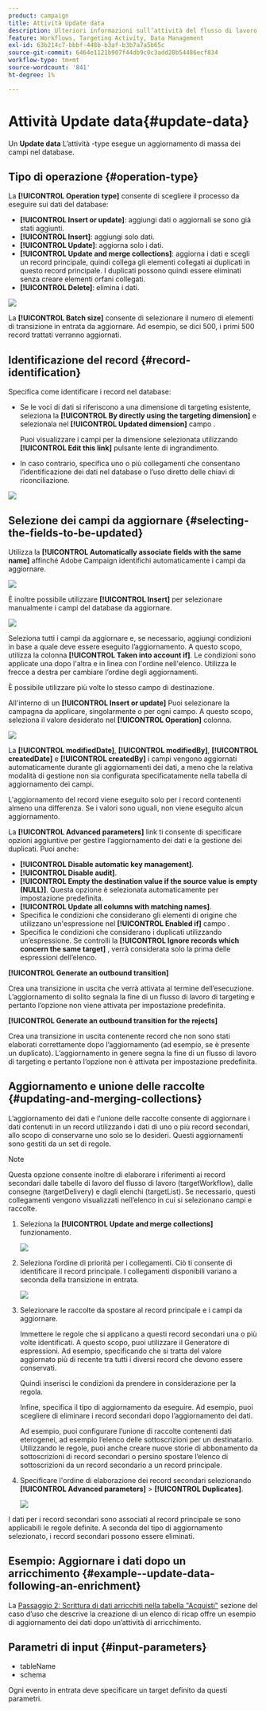 ```yaml
---
product: campaign
title: Attività Update data
description: Ulteriori informazioni sull’attività del flusso di lavoro Update data
feature: Workflows, Targeting Activity, Data Management
exl-id: 63b214c7-bbbf-448b-b3af-b3b7a7a5b65c
source-git-commit: 6464e1121b907f44db9c0c3add28b54486ecf834
workflow-type: tm+mt
source-wordcount: '841'
ht-degree: 1%

---
```


# Attività Update data{#update-data}



Un **Update data** L’attività -type esegue un aggiornamento di massa dei campi nel database.

## Tipo di operazione {#operation-type}

La **[!UICONTROL Operation type]** consente di scegliere il processo da eseguire sui dati del database:

* **[!UICONTROL Insert or update]**: aggiungi dati o aggiornali se sono già stati aggiunti.
* **[!UICONTROL Insert]**: aggiungi solo dati.
* **[!UICONTROL Update]**: aggiorna solo i dati.
* **[!UICONTROL Update and merge collections]**: aggiorna i dati e scegli un record principale, quindi collega gli elementi collegati ai duplicati in questo record principale. I duplicati possono quindi essere eliminati senza creare elementi orfani collegati.
* **[!UICONTROL Delete]**: elimina i dati.

![](assets/s_advuser_update_data_1.png)

La **[!UICONTROL Batch size]** consente di selezionare il numero di elementi di transizione in entrata da aggiornare. Ad esempio, se dici 500, i primi 500 record trattati verranno aggiornati.

## Identificazione del record {#record-identification}

Specifica come identificare i record nel database:

* Se le voci di dati si riferiscono a una dimensione di targeting esistente, seleziona la **[!UICONTROL By directly using the targeting dimension]** e selezionala nel **[!UICONTROL Updated dimension]** campo .

   Puoi visualizzare i campi per la dimensione selezionata utilizzando **[!UICONTROL Edit this link]** pulsante lente di ingrandimento.

* In caso contrario, specifica uno o più collegamenti che consentano l’identificazione dei dati nel database o l’uso diretto delle chiavi di riconciliazione.

![](assets/s_advuser_update_data_2.png)

## Selezione dei campi da aggiornare {#selecting-the-fields-to-be-updated}

Utilizza la **[!UICONTROL Automatically associate fields with the same name]** affinché Adobe Campaign identifichi automaticamente i campi da aggiornare.

![](assets/s_advuser_update_data_3b.png)

È inoltre possibile utilizzare **[!UICONTROL Insert]** per selezionare manualmente i campi del database da aggiornare.

![](assets/s_advuser_update_data_3.png)

Seleziona tutti i campi da aggiornare e, se necessario, aggiungi condizioni in base a quale deve essere eseguito l’aggiornamento. A questo scopo, utilizza la colonna **[!UICONTROL Taken into account if]**. Le condizioni sono applicate una dopo l&#39;altra e in linea con l&#39;ordine nell&#39;elenco. Utilizza le frecce a destra per cambiare l’ordine degli aggiornamenti.

È possibile utilizzare più volte lo stesso campo di destinazione.

All&#39;interno di un **[!UICONTROL Insert or update]** Puoi selezionare la campagna da applicare, singolarmente o per ogni campo. A questo scopo, seleziona il valore desiderato nel **[!UICONTROL Operation]** colonna.

![](assets/s_advuser_update_data_5.png)

La **[!UICONTROL modifiedDate]**, **[!UICONTROL modifiedBy]**, **[!UICONTROL createdDate]** e **[!UICONTROL createdBy]** i campi vengono aggiornati automaticamente durante gli aggiornamenti dei dati, a meno che la relativa modalità di gestione non sia configurata specificatamente nella tabella di aggiornamento dei campi.

L&#39;aggiornamento del record viene eseguito solo per i record contenenti almeno una differenza. Se i valori sono uguali, non viene eseguito alcun aggiornamento.

La **[!UICONTROL Advanced parameters]** link ti consente di specificare opzioni aggiuntive per gestire l’aggiornamento dei dati e la gestione dei duplicati. Puoi anche:

* **[!UICONTROL Disable automatic key management]**.
* **[!UICONTROL Disable audit]**.
* **[!UICONTROL Empty the destination value if the source value is empty (NULL)]**. Questa opzione è selezionata automaticamente per impostazione predefinita.
* **[!UICONTROL Update all columns with matching names]**.
* Specifica le condizioni che considerano gli elementi di origine che utilizzano un&#39;espressione nel **[!UICONTROL Enabled if]** campo .
* Specifica le condizioni che considerano i duplicati utilizzando un’espressione. Se controlli la **[!UICONTROL Ignore records which concern the same target]** , verrà considerata solo la prima delle espressioni dell’elenco.

**[!UICONTROL Generate an outbound transition]**

Crea una transizione in uscita che verrà attivata al termine dell’esecuzione. L’aggiornamento di solito segnala la fine di un flusso di lavoro di targeting e pertanto l’opzione non viene attivata per impostazione predefinita.

**[!UICONTROL Generate an outbound transition for the rejects]**

Crea una transizione in uscita contenente record che non sono stati elaborati correttamente dopo l’aggiornamento (ad esempio, se è presente un duplicato). L’aggiornamento in genere segna la fine di un flusso di lavoro di targeting e pertanto l’opzione non è attivata per impostazione predefinita.

## Aggiornamento e unione delle raccolte {#updating-and-merging-collections}

L’aggiornamento dei dati e l’unione delle raccolte consente di aggiornare i dati contenuti in un record utilizzando i dati di uno o più record secondari, allo scopo di conservarne uno solo se lo desideri. Questi aggiornamenti sono gestiti da un set di regole.

>[!NOTE]
>
>Questa opzione consente inoltre di elaborare i riferimenti ai record secondari dalle tabelle di lavoro del flusso di lavoro (targetWorkflow), dalle consegne (targetDelivery) e dagli elenchi (targetList). Se necessario, questi collegamenti vengono visualizzati nell’elenco in cui si selezionano campi e raccolte.

1. Seleziona la **[!UICONTROL Update and merge collections]** funzionamento.

   ![](assets/update_and_merge_collections1.png)

1. Seleziona l’ordine di priorità per i collegamenti. Ciò ti consente di identificare il record principale. I collegamenti disponibili variano a seconda della transizione in entrata.

   ![](assets/update_and_merge_collections2.png)

1. Selezionare le raccolte da spostare al record principale e i campi da aggiornare.

   Immettere le regole che si applicano a questi record secondari una o più volte identificati. A questo scopo, puoi utilizzare il Generatore di espressioni. Ad esempio, specificando che si tratta del valore aggiornato più di recente tra tutti i diversi record che devono essere conservati.

   Quindi inserisci le condizioni da prendere in considerazione per la regola.

   Infine, specifica il tipo di aggiornamento da eseguire. Ad esempio, puoi scegliere di eliminare i record secondari dopo l’aggiornamento dei dati.

   Ad esempio, puoi configurare l’unione di raccolte contenenti dati eterogenei, ad esempio l’elenco delle sottoscrizioni per un destinatario. Utilizzando le regole, puoi anche creare nuove storie di abbonamento da sottoscrizioni di record secondari o persino spostare l’elenco di sottoscrizioni da un record secondario a un record principale.

1. Specificare l&#39;ordine di elaborazione dei record secondari selezionando **[!UICONTROL Advanced parameters]** > **[!UICONTROL Duplicates]**.

   ![](assets/update_and_merge_collections3.png)

I dati per i record secondari sono associati al record principale se sono applicabili le regole definite. A seconda del tipo di aggiornamento selezionato, i record secondari possono essere eliminati.

## Esempio: Aggiornare i dati dopo un arricchimento {#example--update-data-following-an-enrichment}

La [Passaggio 2: Scrittura di dati arricchiti nella tabella &quot;Acquisti&quot;](create-a-summary-list.md#step-2--writing-enriched-data-to-the--purchases--table) sezione del caso d’uso che descrive la creazione di un elenco di ricap offre un esempio di aggiornamento dei dati dopo un’attività di arricchimento.

## Parametri di input {#input-parameters}

* tableName
* schema

Ogni evento in entrata deve specificare un target definito da questi parametri.
